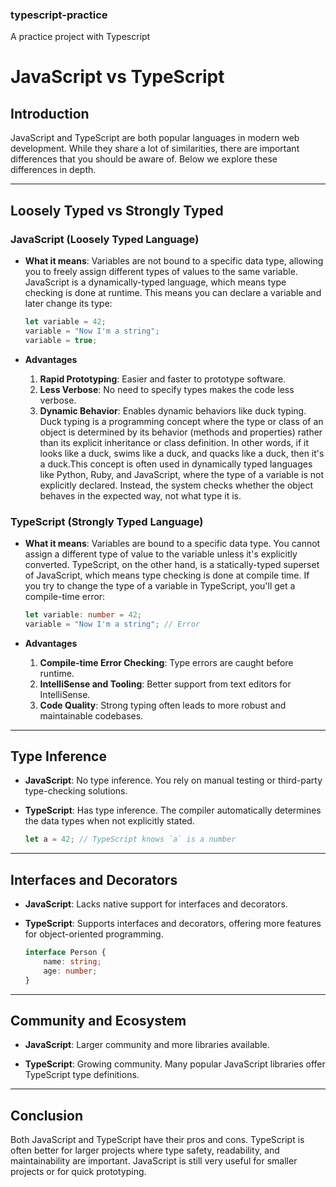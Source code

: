 ### typescript-practice
 A practice project with Typescript

# JavaScript vs TypeScript

## Introduction
JavaScript and TypeScript are both popular languages in modern web development. While they share a lot of similarities, there are important differences that you should be aware of. Below we explore these differences in depth.

---

## Loosely Typed vs Strongly Typed

### JavaScript (Loosely Typed Language)

- **What it means**: Variables are not bound to a specific data type, allowing you to freely assign different types of values to the same variable. JavaScript is a dynamically-typed language, which means type checking is done at runtime. This means you can declare a variable and later change its type:


    ```javascript
    let variable = 42;
    variable = "Now I'm a string";
    variable = true;
    ```

- **Advantages**
    1. **Rapid Prototyping**: Easier and faster to prototype software.
    2. **Less Verbose**: No need to specify types makes the code less verbose.
    3. **Dynamic Behavior**: Enables dynamic behaviors like duck typing. Duck typing is a programming concept where the type or class of an object is determined by its behavior (methods and properties) rather than its explicit inheritance or class definition. In other words, if it looks like a duck, swims like a duck, and quacks like a duck, then it's a duck.This concept is often used in dynamically typed languages like Python, Ruby, and JavaScript, where the type of a variable is not explicitly declared. Instead, the system checks whether the object behaves in the expected way, not what type it is.

### TypeScript (Strongly Typed Language)

- **What it means**: Variables are bound to a specific data type. You cannot assign a different type of value to the variable unless it's explicitly converted. TypeScript, on the other hand, is a statically-typed superset of JavaScript, which means type checking is done at compile time. If you try to change the type of a variable in TypeScript, you'll get a compile-time error:

    ```typescript
    let variable: number = 42;
    variable = "Now I'm a string"; // Error
    ```

- **Advantages**
    1. **Compile-time Error Checking**: Type errors are caught before runtime.
    2. **IntelliSense and Tooling**: Better support from text editors for IntelliSense.
    3. **Code Quality**: Strong typing often leads to more robust and maintainable codebases.

---

## Type Inference

- **JavaScript**: No type inference. You rely on manual testing or third-party type-checking solutions.
  
- **TypeScript**: Has type inference. The compiler automatically determines the data types when not explicitly stated.

    ```typescript
    let a = 42; // TypeScript knows `a` is a number
    ```

---

## Interfaces and Decorators

- **JavaScript**: Lacks native support for interfaces and decorators.
  
- **TypeScript**: Supports interfaces and decorators, offering more features for object-oriented programming.

    ```typescript
    interface Person {
        name: string;
        age: number;
    }
    ```

---

## Community and Ecosystem

- **JavaScript**: Larger community and more libraries available.
  
- **TypeScript**: Growing community. Many popular JavaScript libraries offer TypeScript type definitions.

---

## Conclusion

Both JavaScript and TypeScript have their pros and cons. TypeScript is often better for larger projects where type safety, readability, and maintainability are important. JavaScript is still very useful for smaller projects or for quick prototyping.
